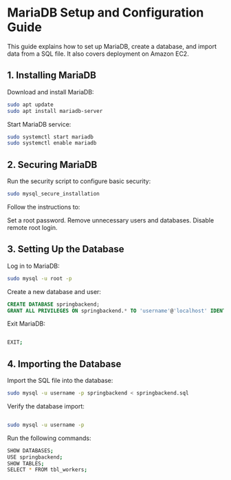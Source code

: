 # MariaDB Setup and Configuration Guide

This guide explains how to set up MariaDB, create a database, and import data from a SQL file. It also covers deployment on Amazon EC2.

## 1. Installing MariaDB

Download and install MariaDB:

```bash
sudo apt update
sudo apt install mariadb-server
```

Start MariaDB service:

```bash
sudo systemctl start mariadb
sudo systemctl enable mariadb
```

## 2. Securing MariaDB

Run the security script to configure basic security:

```bash
sudo mysql_secure_installation
```

Follow the instructions to:

Set a root password.
Remove unnecessary users and databases.
Disable remote root login.

## 3. Setting Up the Database

Log in to MariaDB:

```bash
sudo mysql -u root -p
```

Create a new database and user:

```sql
CREATE DATABASE springbackend;
GRANT ALL PRIVILEGES ON springbackend.* TO 'username'@'localhost' IDENTIFIED BY 'your_password';

```

Exit MariaDB:

```bash

EXIT;

```

## 4. Importing the Database

Import the SQL file into the database:

```bash
sudo mysql -u username -p springbackend < springbackend.sql

```

Verify the database import:

```bash

sudo mysql -u username -p

```

Run the following commands:

```bash
SHOW DATABASES;
USE springbackend;
SHOW TABLES;
SELECT * FROM tbl_workers;
```
